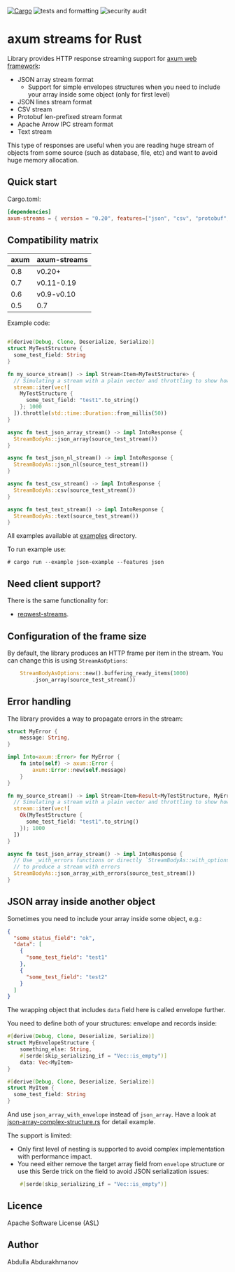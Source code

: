 [![Cargo](https://img.shields.io/crates/v/axum-streams.svg)](https://crates.io/crates/axum-streams)
![tests and formatting](https://github.com/abdolence/axum-streams-rs/workflows/tests%20&amp;%20formatting/badge.svg)
![security audit](https://github.com/abdolence/axum-streams-rs/workflows/security%20audit/badge.svg)

# axum streams for Rust

Library provides HTTP response streaming support for [axum web framework](https://github.com/tokio-rs/axum):
- JSON array stream format
  - Support for simple envelopes structures when you need to include your array inside some object (only for first level) 
- JSON lines stream format
- CSV stream
- Protobuf len-prefixed stream format
- Apache Arrow IPC stream format
- Text stream

This type of responses are useful when you are reading huge stream of objects from some source (such as database, file, etc)
and want to avoid huge memory allocation.

## Quick start

Cargo.toml:
```toml
[dependencies]
axum-streams = { version = "0.20", features=["json", "csv", "protobuf", "text"] }
```

## Compatibility matrix

| axum | axum-streams |
|------|--------------|
| 0.8  | v0.20+       |
| 0.7  | v0.11-0.19   |
| 0.6  | v0.9-v0.10   |
| 0.5  | 0.7          |



Example code:
```rust

#[derive(Debug, Clone, Deserialize, Serialize)]
struct MyTestStructure {
  some_test_field: String
}

fn my_source_stream() -> impl Stream<Item=MyTestStructure> {
  // Simulating a stream with a plain vector and throttling to show how it works
  stream::iter(vec![
    MyTestStructure {
      some_test_field: "test1".to_string()
    }; 1000
  ]).throttle(std::time::Duration::from_millis(50))
}

async fn test_json_array_stream() -> impl IntoResponse {
  StreamBodyAs::json_array(source_test_stream())
}

async fn test_json_nl_stream() -> impl IntoResponse {
  StreamBodyAs::json_nl(source_test_stream())
}

async fn test_csv_stream() -> impl IntoResponse {
  StreamBodyAs::csv(source_test_stream())
}

async fn test_text_stream() -> impl IntoResponse {
  StreamBodyAs::text(source_test_stream())
}

```

All examples available at [examples](examples) directory.

To run example use:
```
# cargo run --example json-example --features json
```

## Need client support?
There is the same functionality for:
- [reqwest-streams](https://github.com/abdolence/reqwest-streams-rs).

## Configuration of the frame size
By default, the library produces an HTTP frame per item in the stream. 
You can change this is using `StreamAsOptions`:

```rust
    StreamBodyAsOptions::new().buffering_ready_items(1000)
        .json_array(source_test_stream())
```

## Error handling
The library provides a way to propagate errors in the stream:

```rust
struct MyError {
    message: String,
}

impl Into<axum::Error> for MyError {
    fn into(self) -> axum::Error {
        axum::Error::new(self.message)
    }
}

fn my_source_stream() -> impl Stream<Item=Result<MyTestStructure, MyError>> {
  // Simulating a stream with a plain vector and throttling to show how it works
  stream::iter(vec![
    Ok(MyTestStructure {
      some_test_field: "test1".to_string()
    }); 1000
  ])
}

async fn test_json_array_stream() -> impl IntoResponse {
  // Use _with_errors functions or directly `StreamBodyAs::with_options` 
  // to produce a stream with errors
  StreamBodyAs::json_array_with_errors(source_test_stream())
}

```

## JSON array inside another object
Sometimes you need to include your array inside some object, e.g.:
```json
{
  "some_status_field": "ok",
  "data": [
    {
      "some_test_field": "test1"
    },
    {
      "some_test_field": "test2"
    }
  ]
}
```
The wrapping object that includes `data` field here is called envelope further.

You need to define both of your structures: envelope and records inside:

```rust
#[derive(Debug, Clone, Deserialize, Serialize)]
struct MyEnvelopeStructure {
    something_else: String,
    #[serde(skip_serializing_if = "Vec::is_empty")]
    data: Vec<MyItem>
}

#[derive(Debug, Clone, Deserialize, Serialize)]
struct MyItem {
  some_test_field: String
}
```

And use `json_array_with_envelope` instead of `json_array`.
Have a look at [json-array-complex-structure.rs](examples/json-array-complex-structure.rs) for detail example.

The support is limited:
- Only first level of nesting is supported to avoid complex implementation with performance impact. 
- You need either remove the target array field from `envelope` structure or use this Serde trick on the field to avoid JSON serialization issues:
```rust
    #[serde(skip_serializing_if = "Vec::is_empty")]
```

## Licence
Apache Software License (ASL)

## Author
Abdulla Abdurakhmanov
